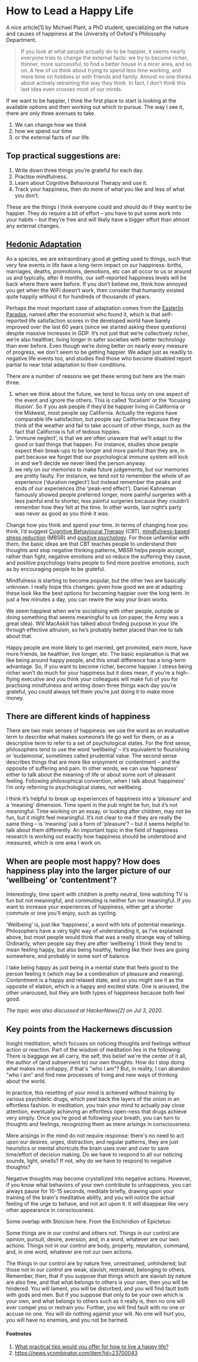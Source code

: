 # How to Lead a Happy Life

A nice article[1] by Michael Plant, a PhD student, specializing on the nature and causes of happiness at the University of Oxford's Philosophy Department.

> If you look at what people actually do to be happier, it seems nearly everyone tries to change the external facts: we try to become richer, thinner, more successful, to find a better house in a nicer area, and so on. A few of us think about trying to spend less time working, and more time on hobbies or with friends and family. Almost no one thinks about actively retraining the way they think. In fact, I don’t think this last idea even crosses most of our minds.

If we want to be happier, I think the first place to start is looking at the available options and then working out which to pursue. The way I see it, there are only three avenues to take.

1. We can change how we think
2. how we spend our time
3. or the external facts of our life.

## Top practical suggestions are:

1. Write down three things you’re grateful for each day.
2. Practise mindfulness.
3. Learn about Cognitive Behavioural Therapy and use it.
4. Track your happiness, then do more of what you like and less of what you don’t.

These are the things I think everyone could and should do if they want to be happier. They do require a bit of effort – you have to put some work into your habits – but they’re free and will likely have a bigger effort than almost any external changes. 

## [Hedonic Adaptation](https://en.wikipedia.org/wiki/Hedonic_treadmill)

As a species, we are extraordinary good at getting used to things, such that very few events in life have a long-term impact on our happiness: births, marriages, deaths, promotions, demotions, etc can all occur to us or around us and typically, after 6 months, our self-reported happiness levels will be back where there were before. If you don’t believe me, think how annoyed you get when the WiFi doesn’t work, then consider that humanity existed quite happily without it for hundreds of thousands of years.

Perhaps the most important case of adaptation comes from the [Easterlin Paradox](https://en.wikipedia.org/wiki/Easterlin_paradox), named after the economist who found it, which is that self-reported life satisfaction scores in the developed world have barely improved over the last 60 years (since we started asking these questions) despite massive increases in GDP. It’s not just that we’re collectively richer, we’re also healthier, living longer in safer societies with better technology than ever before. Even though we’re doing better on nearly every measure of progress, we don’t seem to be getting happier. We adapt just as readily to negative life events too, and studies find those who become disabled report partial to near total adaptation to their conditions. 

There are a number of reasons we get these wrong but here are the main three.

1. when we think about the future, we tend to focus only on one aspect of the event and ignore the others. This is called ‘focalism’ or the ‘focusing illusion’. So if you ask people if they’d be happier living in California or the Midwest, most people say California. Actually the regions have comparable life satisfaction, but people say California because they think of the weather and fail to take account of other things, such as the fact that California is full of tedious hippies.
2. ‘immune neglect’, is that we are often unaware that we’ll adapt to the good or bad things that happen. For instance, studies show people expect their break-ups to be longer and more painful than they are, in part because we forget that our psychological immune system will kick in and we’ll decide we never liked the person anyway.
3. we rely on our memories to make future judgements, but our memories are pretty faulty. For instance, we tend not to remember the whole of an experience (‘duration neglect’) but instead remember the peaks and ends of our experiences (the ‘peak-end effect’). Daniel Kahneman famously showed people preferred longer, more painful surgeries with a less painful end to shorter, less painful surgeries because they couldn’t remember how they felt at the time. In other words, last night’s party was never as good as you think it was.

Change how you think and spend your time. In terms of changing how you think, I’d suggest [Cognitive Behavioural Therapy](https://en.wikipedia.org/wiki/Cognitive_behavioral_therapy) (CBT), [mindfulness-based stress reduction](https://en.wikipedia.org/wiki/Mindfulness-based_stress_reduction) (MBSR) and [positive psychology](https://en.wikipedia.org/wiki/Positive_psychology). For those unfamiliar with them, the basic ideas are that CBT teaches people to understand their thoughts and stop negative thinking patterns, MBSR helps people accept, rather than fight, negative emotions and so reduce the suffering they cause, and positive psychology trains people to find more positive emotions, such as by encouraging people to be grateful. 

Mindfulness is starting to become popular, but the other two are basically unknown. I really hope this changes: given how good we are at adapting these look like the best options for becoming happier over the long term. In just a few minutes a day, you can rewire the way your brain works.

We seem happiest when we’re socialising with other people, outside or doing something that seems meaningful to us (on paper, the Army was a great idea). Will MacAskill has talked about finding purpose in your life through effective altruism, so he’s probably better placed than me to talk about that.

Happy people are more likely to get married, get promoted, earn more, have more friends, be healthier, live longer, etc. The basic explanation is that we like being around happy people, and this small difference has a long-term advantage. So, if you want to become richer, become happier. I stress being richer won’t do much for your happiness but it does mean, if you’re a high-flying executive and you think your colleagues will make fun of you for practising mindfulness and writing down three things each day you’re grateful, you could always tell them you’re just doing it to make more money. 

## There are different kinds of happiness

There are two main senses of happiness: we use the word as an evaluative term to describe what makes someone’s life go well for them, or as a descriptive term to refer to a set of psychological states. For the first sense, philosophers tend to use the word ‘wellbeing’ – it’s equivalent to flourishing or ‘eudaimonia’, sometimes called prudential value. The second sense describes things that are more like enjoyment or contentment – and the opposite of suffering and pain. In other words, we can use ‘happiness’ either to talk about the meaning of life or about some sort of pleasant feeling. Following philosophical convention, when I talk about ‘happiness’ I’m only referring to psychological states, not wellbeing. 

I think it’s helpful to break up experiences of happiness into a ‘pleasure’ and a ‘meaning’ dimension. Time spent in the pub might be fun, but it’s not meaningful. Time working on an essay, or looking after children, may not be fun, but it might feel meaningful. It’s not clear to me if they are really the same thing – is ‘meaning’ just a form of ‘pleasure’? – but it seems helpful to talk about them differently. An important topic in the field of happiness research is working out exactly how happiness should be understood and measured, which is one area I work on.

## When are people most happy? How does happiness play into the larger picture of our ‘wellbeing’ or ‘contentment’? 

Interestingly, time spent with children is pretty neutral, time watching TV is fun but not meaningful, and commuting is neither fun nor meaningful. If you want to increase your experiences of happiness, either get a shorter commute or one you’ll enjoy, such as cycling.

‘Wellbeing’ is, just like ‘happiness’, a word with lots of potential meanings. Philosophers have a very tight way of understanding it, as I’ve explained above, but most people would think that was a really strange way of talking. Ordinarily, when people say they are after ‘wellbeing’ I think they tend to mean feeling happy, but also being healthy, feeling like their lives are going somewhere, and probably in some sort of balance.

I take being happy as just being in a mental state that feels good to the person feeling it (which may be a combination of pleasure and meaning). Contentment is a happy and relaxed state, and so you might see it as the opposite of elation, which is a happy and excited state. One is aroused, the other unaroused, but they are both types of happiness because both feel good.

_The topic was also discussed at HackerNews[2] on Jul 3, 2020._

## Key points from the Hackernews discussion

Insight meditation, which focuses on noticing thoughts and feelings without action or reaction. Part of the wisdom of meditation lies in the following: There is baggage we all carry, the self, this belief we're the center of it all, the author of (and subservient to) our own thoughts. How do I stop doing what makes me unhappy, if that's "who I am"? But, in reality, I can abandon "who I am" and find new processes of living and new ways of thinking about the world.

In practice, this resetting of your mind is achieved without training by various psychdelic drugs, which peel back the layers of the onion in an effortless fashion. In meditation, you train your mind to actually pay close attention, eventually achieving an effortless open-ness that drugs achieve very simply. Once you're good at following your breath, you can turn to thoughts and feelings, recognizing them as mere arisings in consciousness.

Mere arisings in the mind do not require response: there's no need to act upon our desires, urges, distraction, and regular patterns, they are just heuristics or mental shortcuts the brain uses over and over to save time/effort of decision making. Do we have to respond to all our noticing sounds, light, smells? If not, why do we have to respond to negative thoughts?

Negative thoughts may become crystallized into negative actions. However, if you know what behaviors of your own contribute to unhappiness, you can always pause for 10-15 seconds, meditate briefly, drawing upon your training of the brain's meditative ability, and you will notice the actual feeling of the urge to behave, and not act upon it. It will disappear like very other appearance in consciousness.

Some overlap with Stoicism here. From the Enchiridion of Epictetus:

Some things are in our control and others not. Things in our control are opinion, pursuit, desire, aversion, and, in a word, whatever are our own actions. Things not in our control are body, property, reputation, command, and, in one word, whatever are not our own actions.

The things in our control are by nature free, unrestrained, unhindered; but those not in our control are weak, slavish, restrained, belonging to others. Remember, then, that if you suppose that things which are slavish by nature are also free, and that what belongs to others is your own, then you will be hindered. You will lament, you will be disturbed, and you will find fault both with gods and men. But if you suppose that only to be your own which is your own, and what belongs to others such as it really is, then no one will ever compel you or restrain you. Further, you will find fault with no one or accuse no one. You will do nothing against your will. No one will hurt you, you will have no enemies, and you not be harmed.

#### Footnotes

1. [What practical tips would you offer for how to live a happy life? ](http://www.ox.ac.uk/research/research-in-conversation/how-live-happy-life/michael-plant)
2. https://news.ycombinator.com/item?id=23700043